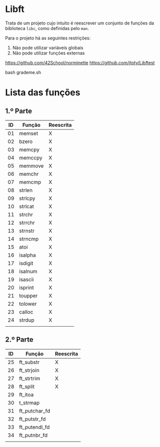 # Libft

Trata de um projeto cujo intuito é reescrever um conjunto de funções da
biblioteca `libc`, como definidas pelo `man`.

Para o projeto há as seguintes restrições:
1. Não pode utilizar variáveis globais
2. Não pode utilizar funções externas

https://github.com/42School/norminette
https://github.com/jtoty/Libftest

bash grademe.sh

# Lista das funções

## 1.º Parte

|ID|Função|Reescrita|
|---|---|---|
|01|memset|X|
|02|bzero|X|
|03|memcpy|X|
|04|memccpy|X|
|05|memmove|X|
|06|memchr|X|
|07|memcmp|X|
|08|strlen|X|
|09|strlcpy|X|
|10|strlcat|X|
|11|strchr|X|
|12|strrchr|X|
|13|strnstr|X|
|14|strncmp|X|
|15|atoi|X|
|16|isalpha|X|
|17|isdigit|X|
|18|isalnum|X|
|19|isascii|X|
|20|isprint|X|
|21|toupper|X|
|22|tolower|X|
|23|calloc|X|
|24|strdup|X|
| |||

## 2.º Parte

|ID|Função|Reescrita|
|---|---|---|
|25|ft_substr|X|
|26|ft_strjoin|X|
|27|ft_strtrim|X|
|28|ft_split|X|
|29|ft_itoa| |
|30|t_strmap| |
|31|ft_putchar_fd| |
|32|ft_putstr_fd| |
|33|ft_putendl_fd| |
|34|ft_putnbr_fd| |
| |||

